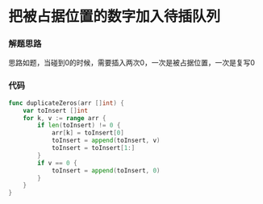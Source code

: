 # 把被占据位置的数字加入待插队列
### 解题思路
思路如题，当碰到0的时候，需要插入两次0，一次是被占据位置，一次是复写0

### 代码

```go
func duplicateZeros(arr []int) {
	var toInsert []int
	for k, v := range arr {
		if len(toInsert) != 0 {
			arr[k] = toInsert[0]
			toInsert = append(toInsert, v)
			toInsert = toInsert[1:]
		}
		if v == 0 {
			toInsert = append(toInsert, 0)
		}
	}
}
```
